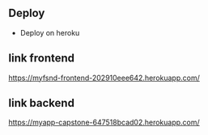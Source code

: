 ## Deploy
- Deploy on heroku
## link frontend
https://myfsnd-frontend-202910eee642.herokuapp.com/
## link backend
https://myapp-capstone-647518bcad02.herokuapp.com/